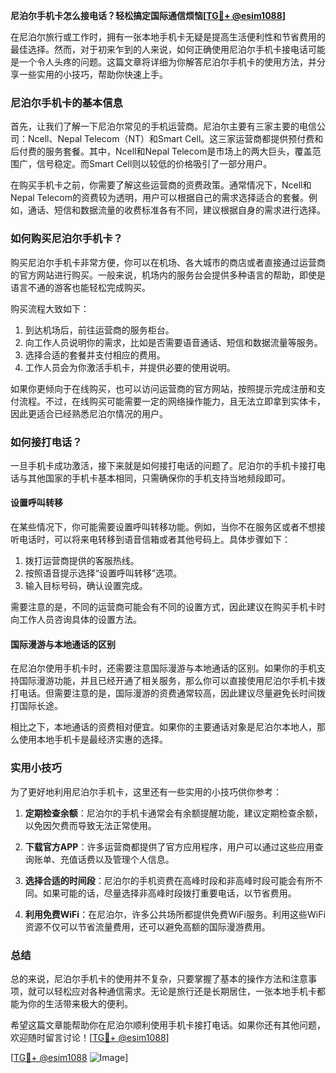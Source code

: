 **尼泊尔手机卡怎么接电话？轻松搞定国际通信烦恼[[TG💪+ @esim1088](https://t.me/s/esim1088)]**

在尼泊尔旅行或工作时，拥有一张本地手机卡无疑是提高生活便利性和节省费用的最佳选择。然而，对于初来乍到的人来说，如何正确使用尼泊尔手机卡接电话可能是一个令人头疼的问题。这篇文章将详细为你解答尼泊尔手机卡的使用方法，并分享一些实用的小技巧，帮助你快速上手。

### 尼泊尔手机卡的基本信息

首先，让我们了解一下尼泊尔常见的手机运营商。尼泊尔主要有三家主要的电信公司：Ncell、Nepal Telecom（NT）和Smart Cell。这三家运营商都提供预付费和后付费的服务套餐。其中，Ncell和Nepal Telecom是市场上的两大巨头，覆盖范围广，信号稳定。而Smart Cell则以较低的价格吸引了一部分用户。

在购买手机卡之前，你需要了解这些运营商的资费政策。通常情况下，Ncell和Nepal Telecom的资费较为透明，用户可以根据自己的需求选择适合的套餐。例如，通话、短信和数据流量的收费标准各有不同，建议根据自身的需求进行选择。

### 如何购买尼泊尔手机卡？

购买尼泊尔手机卡非常方便，你可以在机场、各大城市的商店或者直接通过运营商的官方网站进行购买。一般来说，机场内的服务台会提供多种语言的帮助，即使是语言不通的游客也能轻松完成购买。

购买流程大致如下：
1. 到达机场后，前往运营商的服务柜台。
2. 向工作人员说明你的需求，比如是否需要语音通话、短信和数据流量等服务。
3. 选择合适的套餐并支付相应的费用。
4. 工作人员会为你激活手机卡，并提供必要的使用说明。

如果你更倾向于在线购买，也可以访问运营商的官方网站，按照提示完成注册和支付流程。不过，在线购买可能需要一定的网络操作能力，且无法立即拿到实体卡，因此更适合已经熟悉尼泊尔情况的用户。

### 如何接打电话？

一旦手机卡成功激活，接下来就是如何接打电话的问题了。尼泊尔的手机卡接打电话与其他国家的手机卡基本相同，只需确保你的手机支持当地频段即可。

#### 设置呼叫转移

在某些情况下，你可能需要设置呼叫转移功能。例如，当你不在服务区或者不想接听电话时，可以将来电转移到语音信箱或者其他号码上。具体步骤如下：

1. 拨打运营商提供的客服热线。
2. 按照语音提示选择“设置呼叫转移”选项。
3. 输入目标号码，确认设置完成。

需要注意的是，不同的运营商可能会有不同的设置方式，因此建议在购买手机卡时向工作人员咨询具体的设置方法。

#### 国际漫游与本地通话的区别

在尼泊尔使用手机卡时，还需要注意国际漫游与本地通话的区别。如果你的手机支持国际漫游功能，并且已经开通了相关服务，那么你可以直接使用尼泊尔手机卡拨打电话。但需要注意的是，国际漫游的资费通常较高，因此建议尽量避免长时间拨打国际长途。

相比之下，本地通话的资费相对便宜。如果你的主要通话对象是尼泊尔本地人，那么使用本地手机卡是最经济实惠的选择。

### 实用小技巧

为了更好地利用尼泊尔手机卡，这里还有一些实用的小技巧供你参考：

1. **定期检查余额**：尼泊尔的手机卡通常会有余额提醒功能，建议定期检查余额，以免因欠费而导致无法正常使用。
   
2. **下载官方APP**：许多运营商都提供了官方应用程序，用户可以通过这些应用查询账单、充值话费以及管理个人信息。

3. **选择合适的时间段**：尼泊尔的手机资费在高峰时段和非高峰时段可能会有所不同。如果可能的话，尽量选择非高峰时段拨打重要电话，以节省费用。

4. **利用免费WiFi**：在尼泊尔，许多公共场所都提供免费WiFi服务。利用这些WiFi资源不仅可以节省流量费用，还可以避免高额的国际漫游费用。

### 总结

总的来说，尼泊尔手机卡的使用并不复杂，只要掌握了基本的操作方法和注意事项，就可以轻松应对各种通信需求。无论是旅行还是长期居住，一张本地手机卡都能为你的生活带来极大的便利。

希望这篇文章能帮助你在尼泊尔顺利使用手机卡接打电话。如果你还有其他问题，欢迎随时留言讨论！[[TG💪+ @esim1088](https://t.me/s/esim1088)]

[[TG💪+ @esim1088](https://t.me/s/esim1088) ![Image](https://i.postimg.cc/4NQfJmqS/Snipaste-2025-05-13-00-14-12.png)]